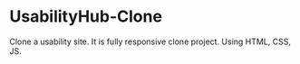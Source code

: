 # UsabilityHub-Clone
Clone a usability site. It is fully responsive clone project. Using HTML, CSS, JS.

